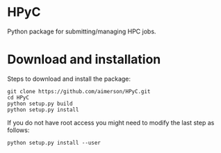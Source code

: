 # HPyC
Python package for submitting/managing HPC jobs.

# Download and installation
Steps to download and install the package:
```
git clone https://github.com/aimerson/HPyC.git
cd HPyC
python setup.py build
python setup.py install
```
If you do not have root access you might need to modify the last step as follows:
```
python setup.py install --user
```
